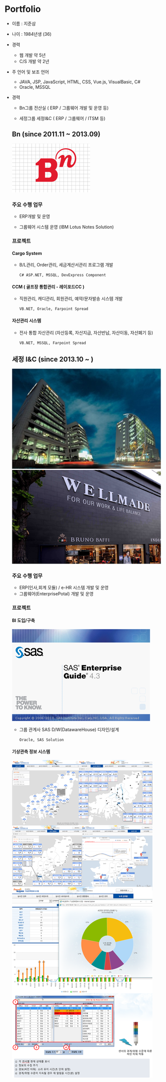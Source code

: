 # Portfolio

- 이름 : 지준삼
- 나이 : 1984년생 (36)

- 경력

  - 웹 개발 약 5년
  - C/S 개발 약 2년

- 주 언어 및 보조 언어
  - JAVA, JSP, JavaScript, HTML, CSS, Vue.js, VisualBasic, C#
  - Oracle, MSSQL

- 경력

  - Bn그룹 전산실 ( ERP / 그룹웨어 개발 및 운영  등)
  
  - 세정그룹 세정I&C ( ERP / 그룹웨어 / ITSM 등)
  
  
  

  ## Bn (since 2011.11 ~ 2013.09)
  
  ![history-1](assets/Bn.png)

  ### 주요 수행 업무 

  - ERP개발 및 운영
  
  - 그룹웨어 시스템 운영 (IBM Lotus Notes Solution)


  ### 프로젝트

  #### Cargo System
  
  - B/L관리, Order관리, 세금계산서관리 프로그램 개발
  
    `C# ASP.NET, MSSQL, DevExpress Component`
  
   
  #### CCM ( 골프장 통합관리 - 레이포드CC )
  
  - 직원관리, 캐디관리, 회원관리, 예약/문자발송 시스템 개발
  
    `VB.NET, Oracle, Farpoint Spread` 


  #### 자산관리 시스템
  
  - 전사 통합 자산관리 (자산등록, 자산지급, 자산반납, 자산이동, 자산폐기 등)
  
    `VB.NET, MSSQL, Farpoint Spread`
  
   
  
  
  
  ## 세정 I&C (since 2013.10 ~ )
  
  ![history-2](assets/Sejung.png)
  
  ### 주요 수행 업무 

  - ERP(인사,회계 모듈) / e-HR 시스템 개발 및 운영
  - 그룹웨어(EnterprisePotal) 개발 및 운영
  
  ### 프로젝트
  
  #### BI 도입/구축
  
  ![project01](assets/sas.png)
  
  - 그룹 관계사 SAS D/W(DatawareHouse) 디자인/설계
  
    `Oracle, SAS Solution`

  #### 기상관측 정보 시스템
  
  ![project02](assets/BS_City.png)